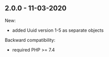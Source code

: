 ## 2.0.0 - 11-03-2020

New:
 - added Uuid version 1-5 as separate objects

Backward compatibility:
 - required PHP >= 7.4
